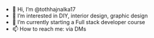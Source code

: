 - 👋 Hi, I’m @tothhajnalka17
- 👀 I’m interested in DIY, interior design, graphic design
- 🌱 I’m currently starting a Full stack developer course
- 📫 How to reach me: via DMs

<!---
tothhajnalka17/tothhajnalka17 is a ✨ special ✨ repository because its `README.md` (this file) appears on your GitHub profile.
You can click the Preview link to take a look at your changes.
--->
